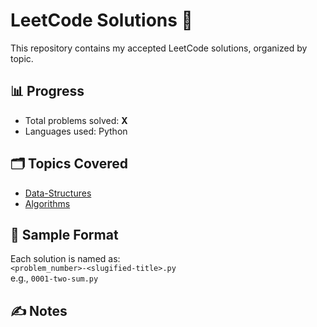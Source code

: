 # LeetCode Solutions 🧠

This repository contains my accepted LeetCode solutions, organized by topic.
## 📊 Progress

- Total problems solved: **X**
- Languages used: Python

## 🗂️ Topics Covered

- [Data-Structures](./Data-Structures)
- [Algorithms](./Algorithms)


## 🧩 Sample Format

Each solution is named as:  
`<problem_number>-<slugified-title>.py`  
e.g., `0001-two-sum.py`

## ✍️ Notes


